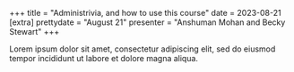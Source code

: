 +++
title = "Administrivia, and how to use this course"
date = 2023-08-21
[extra]
prettydate = "August 21"
presenter = "Anshuman Mohan and Becky Stewart"
+++

Lorem ipsum dolor sit amet, consectetur adipiscing elit, sed do eiusmod tempor incididunt ut labore et dolore magna aliqua.